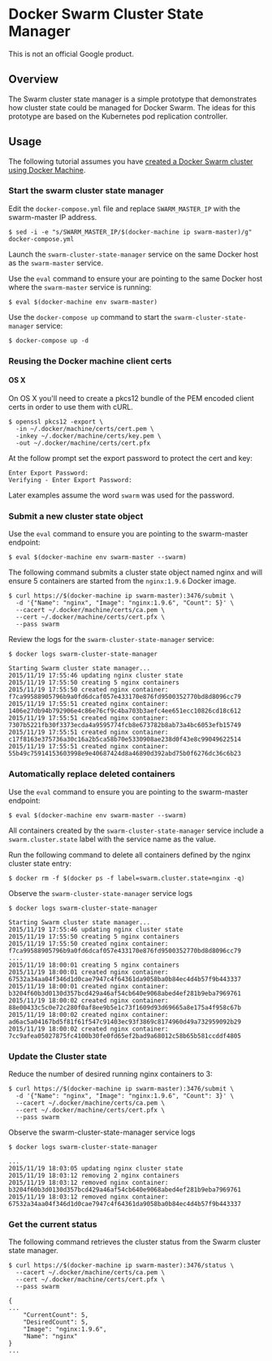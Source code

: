 # Docker Swarm Cluster State Manager

This is not an official Google product.

## Overview

The Swarm cluster state manager is a simple prototype that demonstrates how cluster state could be managed for Docker Swarm. The ideas for this prototype are based on the Kubernetes pod replication controller.

## Usage

The following tutorial assumes you have [created a Docker Swarm cluster using Docker Machine](https://docs.docker.com/swarm/install-w-machine).

### Start the swarm cluster state manager

Edit the `docker-compose.yml` file and replace `SWARM_MASTER_IP` with the swarm-master IP address.

```
$ sed -i -e "s/SWARM_MASTER_IP/$(docker-machine ip swarm-master)/g" docker-compose.yml
```

Launch the `swarm-cluster-state-manager` service on the same Docker host as the `swarm-master` service.

Use the `eval` command to ensure your are pointing to the same Docker host where the `swarm-master` service
is running:

```
$ eval $(docker-machine env swarm-master)
```

Use the `docker-compose up` command to start the `swarm-cluster-state-manager` service:

```
$ docker-compose up -d
```

### Reusing the Docker machine client certs

#### OS X

On OS X you'll need to create a pkcs12 bundle of the PEM encoded client certs in order
to use them with cURL.

```
$ openssl pkcs12 -export \
  -in ~/.docker/machine/certs/cert.pem \
  -inkey ~/.docker/machine/certs/key.pem \
  -out ~/.docker/machine/certs/cert.pfx 
```

At the follow prompt set the export password to protect the cert and key:

```
Enter Export Password:
Verifying - Enter Export Password:
```

Later examples assume the word `swarm` was used for the password.

### Submit a new cluster state object

Use the `eval` command to ensure you are pointing to the swarm-master endpoint:

```
$ eval $(docker-machine env swarm-master --swarm)
```

The following command submits a cluster state object named nginx and will ensure 5
containers are started from the `nginx:1.9.6` Docker image.

```
$ curl https://$(docker-machine ip swarm-master):3476/submit \
  -d '{"Name": "nginx", "Image": "nginx:1.9.6", "Count": 5}' \
  --cacert ~/.docker/machine/certs/ca.pem \
  --cert ~/.docker/machine/certs/cert.pfx \
  --pass swarm
```

Review the logs for the `swarm-cluster-state-manager` service:

```
$ docker logs swarm-cluster-state-manager
```

```
Starting Swarm cluster state manager...
2015/11/19 17:55:46 updating nginx cluster state
2015/11/19 17:55:50 creating 5 nginx containers
2015/11/19 17:55:50 created nginx container: f7ca99588905796b9a0fd6dcaf057e433170e876fd9500352770bd8d8096cc79
2015/11/19 17:55:51 created nginx container: 1406e27db94b792906e4c86e76cf9c4ba703b3aefc4ee651ecc10826cd18c612
2015/11/19 17:55:51 created nginx container: 7307b5221fb30f3373ecda4a9595774fcb8e673782b8ab73a4bc6053efb15749
2015/11/19 17:55:51 created nginx container: c17f8163e375736a30c16a2b5ca58b70e5330908ae238d0f43e8c99049622514
2015/11/19 17:55:51 created nginx container: 55b49c75914153603998e9e40687424d8a46890d392abd75b0f6276dc36c6b23
```

### Automatically replace deleted containers

Use the `eval` command to ensure you are pointing to the swarm-master endpoint:

```
$ eval $(docker-machine env swarm-master --swarm)
```

All containers created by the `swarm-cluster-state-manager` service include a
`swarm.cluster.state` label with the service name as the value.

Run the following command to delete all containers defined by the nginx cluster
state entry:

```
$ docker rm -f $(docker ps -f label=swarm.cluster.state=nginx -q)
```

Observe the `swarm-cluster-state-manager` service logs

```
$ docker logs swarm-cluster-state-manager
```

```
Starting Swarm cluster state manager...
2015/11/19 17:55:46 updating nginx cluster state
2015/11/19 17:55:50 creating 5 nginx containers
2015/11/19 17:55:50 created nginx container: f7ca99588905796b9a0fd6dcaf057e433170e876fd9500352770bd8d8096cc79
....
2015/11/19 18:00:01 creating 5 nginx containers
2015/11/19 18:00:01 created nginx container: 67532a34aa04f346d1d0cae7947c4f64361da9058ba0b84ec4d4b57f9b443337
2015/11/19 18:00:01 created nginx container: b3204f60b3d0130d357bcd429a46af54cb640e9068abed4ef281b9eba7969761
2015/11/19 18:00:02 created nginx container: 88e00433c5c0e72c280f0af8ee9b5e1c73f1609d93d69665a8e175a4f958c67b
2015/11/19 18:00:02 created nginx container: ad6ac5a04167bd5f81f61f547c91403ec93f3869c8174960d49a732959092b29
2015/11/19 18:00:02 created nginx container: 7cc9afea05027875fc4100b30fe0fd65ef2bad9a68012c58b65b581ccddf4805
```

### Update the Cluster state

Reduce the number of desired running nginx containers to 3: 

```
$ curl https://$(docker-machine ip swarm-master):3476/submit \
  -d '{"Name": "nginx", "Image": "nginx:1.9.6", "Count": 3}' \
  --cacert ~/.docker/machine/certs/ca.pem \
  --cert ~/.docker/machine/certs/cert.pfx \
  --pass swarm
```

Observe the swarm-cluster-state-manager service logs

```
$ docker logs swarm-cluster-state-manager
```

```
...
2015/11/19 18:03:05 updating nginx cluster state
2015/11/19 18:03:12 removing 2 nginx containers
2015/11/19 18:03:12 removed nginx container: b3204f60b3d0130d357bcd429a46af54cb640e9068abed4ef281b9eba7969761
2015/11/19 18:03:12 removed nginx container: 67532a34aa04f346d1d0cae7947c4f64361da9058ba0b84ec4d4b57f9b443337
```

### Get the current status

The following command retrieves the cluster status from the Swarm cluster state manager.

```
$ curl https://$(docker-machine ip swarm-master):3476/status \
  --cacert ~/.docker/machine/certs/ca.pem \
  --cert ~/.docker/machine/certs/cert.pfx \
  --pass swarm
```

```
{
...
    "CurrentCount": 5,
    "DesiredCount": 5,
    "Image": "nginx:1.9.6",
    "Name": "nginx"
}
...
```
